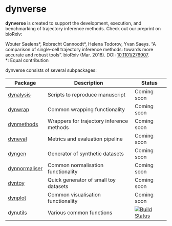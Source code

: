 # dynverse

**dynverse** is created to support the development, execution, and benchmarking of trajectory inference methods. Check out our preprint on bioRxiv:

Wouter Saelens\*, Robrecht Cannoodt\*, Helena Todorov, Yvan Saeys. “A comparison of single-cell trajectory inference methods: towards more accurate and robust tools”. bioRxiv (Mar. 2018). DOI: [10.1101/276907](https://doi.org/10.1101/276907).\
\*: Equal contribution

dynverse consists of several subpackages:

| Package | Description | Status |
| --- | --- | --- |
| [dynalysis](https://github.com/dynverse/dynalysis)         | Scripts to reproduce manuscript           | Coming soon |
| [dynwrap](https://github.com/dynverse/dynwrap)             | Common wrapping functionality             | Coming soon |
| [dynmethods](https://github.com/dynverse/dynmethods)       | Wrappers for trajectory inference methods | Coming soon |
| [dyneval](https://github.com/dynverse/dyneval)             | Metrics and evaluation pipeline           | Coming soon |
| [dyngen](https://github.com/dynverse/dyngen)               | Generator of synthetic datasets           | Coming soon |
| [dynnormaliser](https://github.com/dynverse/dynnormaliser) | Common normalisation functionality        | Coming soon |
| [dyntoy](https://github.com/dynverse/dyntoy)               | Quick generator of small toy datasets     | Coming soon |
| [dynplot](https://github.com/dynverse/dynplot)             | Common visualisation functionality        | Coming soon |
| [dynutils](https://github.com/dynverse/dynutils)           | Various common functions                  | [![Build Status](https://travis-ci.org/dynverse/dynutils.svg?branch=master)](https://travis-ci.org/dynverse/dynutils) |
